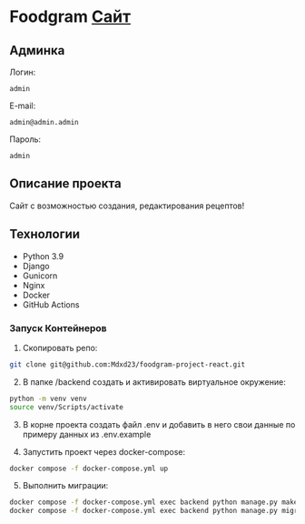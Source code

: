 # Foodgram [Cайт](http://158.160.8.130/recipes)



## Админка
Логин:
```
admin
```
E-mail:
```
admin@admin.admin
```
Пароль:
```
admin
```

## Описание проекта

Сайт с возможностью создания, редактирования рецептов!

## Технологии

- Python 3.9
- Django
- Gunicorn
- Nginx
- Docker
- GitHub Actions

### Запуск Контейнеров
1. Скопировать репо:

```bash
git clone git@github.com:Mdxd23/foodgram-project-react.git
```

2. В папке /backend создать и активировать виртуальное окружение:

```bash
python -m venv venv
source venv/Scripts/activate
```

3. В корне проекта создать файл .env и добавить в него свои данные по примеру данных из .env.example

4. Запустить проект через docker-compose:

```bash
docker compose -f docker-compose.yml up
```

5. Выполнить миграции:

```bash
docker compose -f docker-compose.yml exec backend python manage.py makemigrations
docker compose -f docker-compose.yml exec backend python manage.py migrate
```